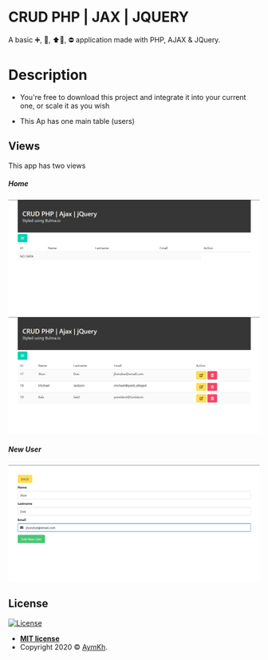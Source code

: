 # CRUD  PHP | JAX | JQUERY
A basic ➕, 📖, ⬆📅, ⛔ application made with PHP, AJAX &amp; JQuery.

# Description

- You're free to download this project and integrate it into your current one, or scale it as you wish

- This Ap has one main table (users)

## Views  

This app has two views

##### Home

![sss](img/empty.png)
![sss](img/home.png)

##### New User

![sss](img/new.png)


## License

[![License](http://img.shields.io/:license-mit-blue.svg?style=flat-square)](http://badges.mit-license.org)

- **[MIT license](LICENSE)**
- Copyright 2020 © <a href="https://aymkh.tn/" target="_blank">AymKh</a>.
